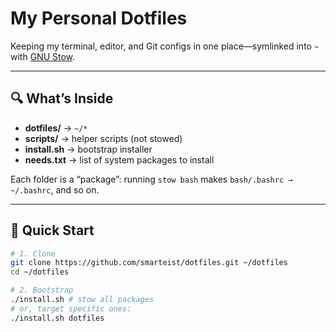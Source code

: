 # My Personal Dotfiles

Keeping my terminal, editor, and Git configs in one place—symlinked into `~` with [GNU Stow](https://www.gnu.org/software/stow/).

---

## 🔍 What’s Inside

- **dotfiles/** → `~/*`
- **scripts/** → helper scripts (not stowed)  
- **install.sh** → bootstrap installer  
- **needs.txt** → list of system packages to install  

Each folder is a “package”: running `stow bash` makes `bash/.bashrc → ~/.bashrc`, and so on.

---

## 🚀 Quick Start

```bash
# 1. Clone
git clone https://github.com/smarteist/dotfiles.git ~/dotfiles
cd ~/dotfiles

# 2. Bootstrap
./install.sh # stow all packages
# or, target specific ones:
./install.sh dotfiles
